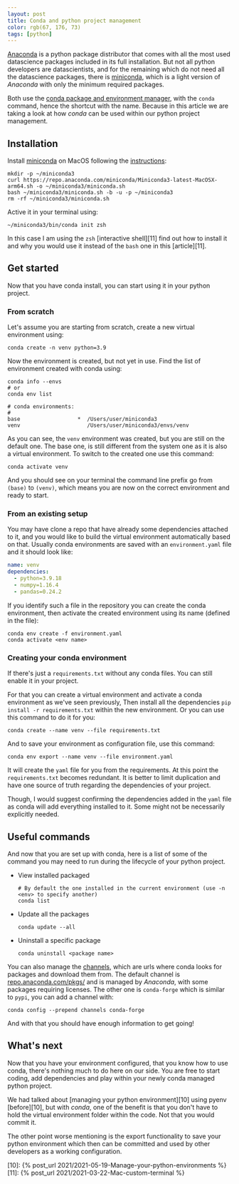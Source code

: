 ```yaml
---
layout: post
title: Conda and python project management
color: rgb(67, 176, 73)
tags: [python]
---
```


[Anaconda][2] is a python package distributor that comes with all the most used datascience packages included
in its full installation. 
But not all python developers are datascientists, and for the remaining which do not need all the datascience packages,
there is [miniconda][3], which is a light version of _Anaconda_ with only the minimum required packages. 

Both use the [conda package and environment manager][4], with the `conda` command, hence the shortcut with the name.
Because in this article we are taking a look at how _conda_ can be used within our python project management.

## Installation

Install [miniconda][1] on MacOS following the [instructions][1]:

```shell
mkdir -p ~/miniconda3
curl https://repo.anaconda.com/miniconda/Miniconda3-latest-MacOSX-arm64.sh -o ~/miniconda3/miniconda.sh
bash ~/miniconda3/miniconda.sh -b -u -p ~/miniconda3
rm -rf ~/miniconda3/miniconda.sh
```

Active it in your terminal using:

```shell
~/miniconda3/bin/conda init zsh
```

In this case I am using the `zsh` [interactive shell][11] find out how to install it and why you would use
it instead of the `bash` one in this [article][11].

## Get started

Now that you have conda install, you can start using it in your python project.

### From scratch

Let's assume you are starting from scratch, create a new virtual environment using:

```shell
conda create -n venv python=3.9
```

Now the environment is created, but not yet in use. Find the list of environment created with conda using:

```shell
conda info --envs 
# or 
conda env list

# conda environments:
#
base                  *  /Users/user/miniconda3
venv                     /Users/user/miniconda3/envs/venv
```

As you can see, the `venv` environment was created, but you are still on the default one.
The base one, is still different from the system one as it is also a virtual environment.
To switch to the created one use this command:

```shell
conda activate venv
```

And you should see on your terminal the command line prefix go from `(base)` to `(venv)`, 
which means you are now on the correct environment and ready to start.

### From an existing setup

You may have clone a repo that have already some dependencies attached to it,
and you would like to build the virtual environment automatically based on that.
Usually conda environments are saved with an `environment.yaml` file and it should look like:

```yaml
name: venv
dependencies:
  - python=3.9.18
  - numpy=1.16.4
  - pandas=0.24.2
```

If you identify such a file in the repository you can create the conda environment, then activate
the created environment using its name (defined in the file):

```shell
conda env create -f environment.yaml
conda activate <env name>
```

### Creating your conda environment

If there's just a `requirements.txt` without any conda files. You can still enable it in your project.

For that you can create a virtual environment and activate a conda environment as we've seen previously,
Then install all the dependencies `pip install -r requirements.txt` within the new environment.
Or you can use this command to do it for you:

```shell
conda create --name venv --file requirements.txt
```

And to save your environment as configuration file, use this command:

```shell
conda env export --name venv --file environment.yaml
```


It will create the `yaml` file for you from the requirements. At this point the `requirements.txt` becomes redundant.
It is better to limit duplication and have one source of truth regarding the dependencies of your project.

Though, I would suggest confirming the dependencies added in the `yaml` file as conda will add everything
installed to it. Some might not be necessarily explicitly needed.

## Useful commands

And now that you are set up with conda, here is a list of some of the command you may need to run
during the lifecycle of your python project.

- View installed packaged
    ```shell
    # By default the one installed in the current environment (use -n <env> to specify another)
    conda list
    ```            
- Update all the packages
    ```shell
    conda update --all
    ```
- Uninstall a specific package
    ```shell
    conda uninstall <package name>
    ```

You can also manage the [channels][5], which are urls where conda looks for packages and download them
from. The default channel is [repo.anaconda.com/pkgs/][6] and is managed by _Anaconda_, with some 
packages requiring licenses. The other one is `conda-forge` which is similar to `pypi`, you can add a channel with:

```shell
conda config --prepend channels conda-forge
```

And with that you should have enough information to get going!

## What's next

Now that you have your environment configured, that you know how to use conda, there's nothing much to do 
here on our side.
You are free to start coding, add dependencies and play within your newly conda managed python project.

We had talked about [managing your python environment][10] using pyenv [before][10], but with _conda_, 
one of the benefit is that you don't have to hold the virtual environment folder within the code.
Not that you would commit it. 

The other point worse mentioning is the export functionality to save your python environment which 
then can be committed and used by other developers as a working configuration.


[1]: https://docs.anaconda.com/free/miniconda/index.html 
[2]: https://docs.anaconda.com/
[3]: https://docs.anaconda.com/free/miniconda/?highlight=miniconda
[4]: https://docs.anaconda.com/free/distro-or-miniconda/
[5]: https://docs.conda.io/projects/conda/en/latest/user-guide/concepts/channels.html
[6]: https://repo.anaconda.com/pkgs/
[10]: {% post_url 2021/2021-05-19-Manage-your-python-environments %}
[11]: {% post_url 2021/2021-03-22-Mac-custom-terminal %}
